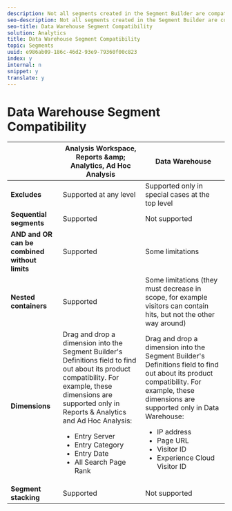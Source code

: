 ```yaml
---
description: Not all segments created in the Segment Builder are compatible with Data Warehouse. This table lists the supported functions.
seo-description: Not all segments created in the Segment Builder are compatible with Data Warehouse. This table lists the supported functions.
seo-title: Data Warehouse Segment Compatibility
solution: Analytics
title: Data Warehouse Segment Compatibility
topic: Segments
uuid: e986ab09-186c-46d2-93e9-79360f00c823
index: y
internal: n
snippet: y
translate: y
---
```


# Data Warehouse Segment Compatibility



<table id="table_BBB1DAFDF85041598FA4AF869172CF7F"> 
 <thead> 
  <tr> 
   <th colname="col1" class="entry"> </th> 
   <th colname="col2" class="entry"> Analysis Workspace, Reports &amp;amp; Analytics, Ad Hoc Analysis </th> 
   <th colname="col3" class="entry"> Data Warehouse </th> 
  </tr> 
 </thead>
 <tbody> 
  <tr> 
   <td colname="col1"> <b>Excludes</b> </td> 
   <td colname="col2"> Supported at any level </td> 
   <td colname="col3"> Supported only in special cases at the top level </td> 
  </tr> 
  <tr> 
   <td colname="col1"> <b>Sequential segments</b> </td> 
   <td colname="col2"> Supported </td> 
   <td colname="col3"> Not supported </td> 
  </tr> 
  <tr> 
   <td colname="col1"> <b>AND and OR can be combined without limits</b> </td> 
   <td colname="col2"> Supported </td> 
   <td colname="col3"> Some limitations </td> 
  </tr> 
  <tr> 
   <td colname="col1"> <b>Nested containers</b> </td> 
   <td colname="col2"> Supported </td> 
   <td colname="col3"> Some limitations (they must decrease in scope, for example visitors can contain hits, but not the other way around) </td> 
  </tr> 
  <tr> 
   <td colname="col1"> <b>Dimensions</b> </td> 
   <td colname="col2"> Drag and drop a dimension into the Segment Builder's <span class="uicontrol"> Definitions </span> field to find out about its product compatibility. For example, these dimensions are supported only in Reports &amp; Analytics and Ad Hoc Analysis: 
    <ul id="ul_BD708CC3A16743F49F998D1046EC70A3"> 
     <li id="li_240DA619D50B4336ACD9117BF59AF10A">Entry Server </li> 
     <li id="li_222D4D4116674EF8A52945CCB9C78719">Entry Category </li> 
     <li id="li_5A43C846E2EA4EFCB892DE9E0607C68C">Entry Date </li> 
     <li id="li_8E9CABBE04FC4A7A9A5D2BDD34AD3C87">All Search Page Rank </li> 
    </ul> </td> 
   <td colname="col3"> Drag and drop a dimension into the Segment Builder's <span class="uicontrol"> Definitions </span> field to find out about its product compatibility. For example, these dimensions are supported only in Data Warehouse: 
    <ul id="ul_61A5B314CCCF497DB0385324E3309E22"> 
     <li id="li_1254089BDFAE4E0F8E51CB1511BBBF53">IP address </li> 
     <li id="li_D8E040F77A8C46A084547F4FE685CB10">Page URL </li> 
     <li id="li_4C79AE900CF6458780C124143DC6FA5B">Visitor ID </li> 
     <li id="li_4EC10645DE9740609D8DDFD4F668FE67">Experience Cloud Visitor ID </li> 
    </ul> </td> 
  </tr> 
  <tr> 
   <td colname="col1"> <b>Segment stacking</b> </td> 
   <td colname="col2"> Supported </td> 
   <td colname="col3"> Not supported </td> 
  </tr> 
 </tbody> 
</table>

